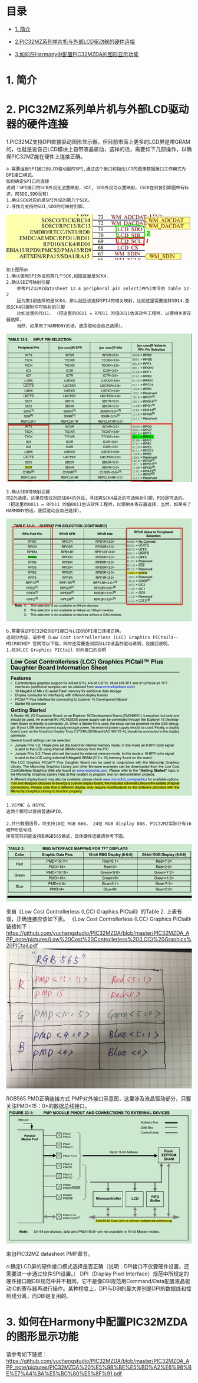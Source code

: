 #                                            目录
* [1. 简介](#1-简介)

* [2.PIC32MZ系列单片机与外部LCD驱动器的硬件连接](#2-PIC32MZ系列单片机与外部LCD驱动器的硬件连接)

* [3.如何在Harmony中配置PIC32MZDA的图形显示功能](#3-如何在Harmony中配置PIC32MZDA的图形显示功能)

# 1. 简介

# 2. PIC32MZ系列单片机与外部LCD驱动器的硬件连接

1.PIC32MZ支持DPI直接驱动图形显示器，但目前市面上更多的LCD屏是带GRAM的，也就是说自己LCD模块上自带液晶驱动，这样的话，需要如下几部操作，以确保PIC32MZ能在硬件上连接正确。

```
a.需要连接SPI接口到LCD驱动器的SPI,通过这个接口初始化LCD的图像数据接口工作模式为DPI接口模式。
如何确定SPI口的连接
说明：SPI接口的SCK外设无法重映射，SDI, SDO外设可以重映射。（SCK在封装引脚图中有标识，而SDI,SDO没有）
1.确认SCK对应的是SPI外设的第几个SCK。
2.寻找可支持的SDI,SDO的可映射引脚。
```
![images](https://github.com/yuchengstudio/PIC32MZDA/blob/master/PIC32MZDA_APP_note/pictures/PIC32MZDA_GRAPHIC_001.jpg)

```
如上图所示
1.确认使用SPI外设的第几个SCK,如图这里是SCK4.
2.确认SDI可映射引脚
    参考PIZ32MZdatasheet 12.4 peripheral pin select(PPS)章节的 Table 12-2
    因为第1部选择的是SCK4，那么就应该选择SPI4的相关映射，比如这里需要选择SDI4.查找SCK4引脚附件可映射的引脚
    比如这里的PD11. （把这里的0011 = RPD11 的值0011告诉软件工程师，以便相关寄存器选择，
    当然，如果用了HARMONY的话，底层驱动会自己选择）。
```
![images](https://github.com/yuchengstudio/PIC32MZDA/blob/master/PIC32MZDA_APP_note/pictures/PIC32MZDA_GRAPHIC_002.jpg)

```
3.确认SDO可映射引脚
同2的选择，这里应该找对应SDO4的外设，寻找离SCK4最近的可选映射引脚，PD0是可选的。
（把这里的0011 = RPD11 的值0011告诉软件工程师，以便相关寄存器选择，当然，如果用了  HARMONY的话，底层驱动会自己选择）。
```
![images](https://github.com/yuchengstudio/PIC32MZDA/blob/master/PIC32MZDA_APP_note/pictures/PIC32MZDA_GRAPHIC_003.jpg)

```
b.需要保证PIC32MZ的DPI接口与LCD的DPI接口连接正确。
这部分内容，请参考《Low Cost Controllerless (LCC) Graphics PICtail》--MICROCHIP 官网可以下载。同时还需要查阅实际LCD液晶的驱动说明，及接口说明。
1.核对LCC Graphics PICtail 对外接口的说明
```
![images](https://github.com/yuchengstudio/PIC32MZDA/blob/master/PIC32MZDA_APP_note/pictures/PIC32MZDA_GRAPHIC_004.jpg)

```
1.VSYNC & HSYNC
这两个脚可以使用普通GPIO。

2.并行数据信号，可支持18位 RGB 666， 24位 RGB display 888, PIC32MZ实际只有16根PMD信号线
所有实际只能支持到RGB565模式，具体硬件连接请参考下图。
```
![images](https://github.com/yuchengstudio/PIC32MZDA/blob/master/PIC32MZDA_APP_note/pictures/PIC32MZDA_GRAPHIC_005.jpg)

来自《Low Cost Controllerless (LCC) Graphics PICtail》的Table 2. 上表有误，正确连接应该如下表。
《Low Cost Controllerless (LCC) Graphics PICtail》链接如下：
https://github.com/yuchengstudio/PIC32MZDA/blob/master/PIC32MZDA_APP_note/pictures/Low%20Cost%20Controllerless%20(LCC)%20Graphics%20PICtail.pdf
![images](https://github.com/yuchengstudio/PIC32MZDA/blob/master/PIC32MZDA_APP_note/pictures/PIC32MZDA_GRAPHIC_006.jpg)



 RGB565 PMD正确连接方式
 PMP对外接口示意图，这里涉及液晶驱动部分，只要关注PMD<15：0>的数据总线接口。
 ![images](https://github.com/yuchengstudio/PIC32MZDA/blob/master/PIC32MZDA_APP_note/pictures/PIC32MZDA_GRAPHIC_007.jpg)
 
  来自PIC32MZ datasheet PMP章节。
 

 c:确定LCD屏的硬件接口模式选择是否正确（说明：DPI接口不仅要硬件设置，还需要进一步通过软件SPI设置。）
 DPI（Display Pixel Interface）规范中所规定的硬件接口跟DBI规范中并不相同，它不是像DBI规范用Command/Data配置液晶驱动IC的寄存器再进行操作。某种程度上，DPI与DBI的最大差别是DPI的数据线和控制线分离，而DBI是复用的。
 
 
 
 # 3. 如何在Harmony中配置PIC32MZDA的图形显示功能
 请参考如下链接：
 https://github.com/yuchengstudio/PIC32MZDA/blob/master/PIC32MZDA_APP_note/pictures/PIC32MZDA%20%E5%9B%BE%E5%BD%A2%E6%98%BE%E7%A4%BA%E5%BC%80%E5%8F%91.pdf
 
 






